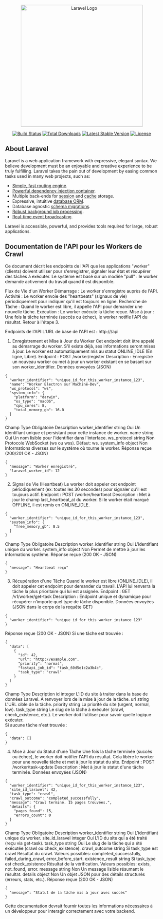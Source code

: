 <p align="center"><a href="https://laravel.com" target="_blank"><img src="https://raw.githubusercontent.com/laravel/art/master/logo-lockup/5%20SVG/2%20CMYK/1%20Full%20Color/laravel-logolockup-cmyk-red.svg" width="400" alt="Laravel Logo"></a></p>

<p align="center">
<a href="https://github.com/laravel/framework/actions"><img src="https://github.com/laravel/framework/workflows/tests/badge.svg" alt="Build Status"></a>
<a href="https://packagist.org/packages/laravel/framework"><img src="https://img.shields.io/packagist/dt/laravel/framework" alt="Total Downloads"></a>
<a href="https://packagist.org/packages/laravel/framework"><img src="https://img.shields.io/packagist/v/laravel/framework" alt="Latest Stable Version"></a>
<a href="https://packagist.org/packages/laravel/framework"><img src="https://img.shields.io/packagist/l/laravel/framework" alt="License"></a>
</p>

## About Laravel

Laravel is a web application framework with expressive, elegant syntax. We believe development must be an enjoyable and creative experience to be truly fulfilling. Laravel takes the pain out of development by easing common tasks used in many web projects, such as:

- [Simple, fast routing engine](https://laravel.com/docs/routing).
- [Powerful dependency injection container](https://laravel.com/docs/container).
- Multiple back-ends for [session](https://laravel.com/docs/session) and [cache](https://laravel.com/docs/cache) storage.
- Expressive, intuitive [database ORM](https://laravel.com/docs/eloquent).
- Database agnostic [schema migrations](https://laravel.com/docs/migrations).
- [Robust background job processing](https://laravel.com/docs/queues).
- [Real-time event broadcasting](https://laravel.com/docs/broadcasting).

Laravel is accessible, powerful, and provides tools required for large, robust applications.

## Documentation de l'API pour les Workers de Crawl

Ce document décrit les endpoints de l'API que les applications "worker" (clients) doivent utiliser pour s'enregistrer, signaler leur état et récupérer des tâches à exécuter. Le système est basé sur un modèle "pull" : le worker demande activement du travail quand il est disponible.

Flux de Vie d'un Worker
Démarrage : Le worker s'enregistre auprès de l'API.
Activité : Le worker envoie des "heartbeats" (signaux de vie) périodiquement pour indiquer qu'il est toujours en ligne.
Recherche de Tâche : Quand le worker est libre, il appelle l'API pour demander une nouvelle tâche.
Exécution : Le worker exécute la tâche reçue.
Mise à jour : Une fois la tâche terminée (succès ou échec), le worker notifie l'API du résultat.
Retour à l'étape 3.

Endpoints de l'API
L'URL de base de l'API est : http://<votre-domaine-worker>/api

1. Enregistrement et Mise à Jour du Worker
Cet endpoint doit être appelé au démarrage du worker. S'il existe déjà, ses informations seront mises à jour. Le worker est automatiquement mis au statut ONLINE_IDLE (En ligne, Libre).
Endpoint : POST /worker/register
Description : Enregistre un nouveau worker ou met à jour un worker existant en se basant sur son worker_identifier.
Données envoyées (JSON)

~~~
{
  "worker_identifier": "unique_id_for_this_worker_instance_123",
  "name": "Worker Electron sur Machine-Dev",
  "ws_protocol": "ws",
  "system_info": {
    "platform": "darwin",
    "os_type": "macOS",
    "cpu_cores": 8,
    "total_memory_gb": 16.0
  }
}
~~~

Champ	Type	Obligatoire	Description
worker_identifier	string	Oui	Un identifiant unique et persistant pour cette instance de worker.
name	string	Oui	Un nom lisible pour l'identifier dans l'interface.
ws_protocol	string	Non	Protocole WebSocket (ws ou wss). Défaut: ws.
system_info	object	Non	Informations diverses sur le système où tourne le worker.
Réponse reçue (200/201 OK - JSON)

~~~
{
  "message": "Worker enregistré",
  "laravel_worker_id": 12
}
~~~~

2. Signal de Vie (Heartbeat)
Le worker doit appeler cet endpoint périodiquement (ex: toutes les 30 secondes) pour signaler qu'il est toujours actif.
Endpoint : POST /worker/heartbeat
Description : Met à jour le champ last_heartbeat_at du worker. Si le worker était marqué OFFLINE, il est remis en ONLINE_IDLE.

~~~
{
  "worker_identifier": "unique_id_for_this_worker_instance_123",
  "system_info": {
    "free_memory_gb": 8.5
  }
}
~~~

Champ	Type	Obligatoire	Description
worker_identifier	string	Oui	L'identifiant unique du worker.
system_info	object	Non	Permet de mettre à jour les informations système.
Réponse reçue (200 OK - JSON)

~~~
{
  "message": "Heartbeat reçu"
}
~~~

3. Récupération d'une Tâche
Quand le worker est libre (ONLINE_IDLE), il doit appeler cet endpoint pour demander du travail. L'API lui renverra la tâche la plus prioritaire qui lui est assignée.
Endpoint : GET /v1/worker/get-task
Description : Endpoint unique et dynamique pour récupérer n'importe quel type de tâche disponible.
Données envoyées (JSON dans le corps de la requête GET)

~~~
{
  "worker_identifier": "unique_id_for_this_worker_instance_123"
}
~~~

Réponse reçue (200 OK - JSON)
Si une tâche est trouvée :

~~~
{
  "data": [
    {
      "id": 42,
      "url": "http://example.com",
      "priority": "normal",
      "fastapi_job_id": "task_60d5e1c2a3b4c",
      "task_type": "crawl"
    }
  ]
}
~~~

Champ	Type	Description
id	integer	L'ID du site à traiter dans la base de données Laravel. À renvoyer lors de la mise à jour de la tâche.
url	string	L'URL cible de la tâche.
priority	string	La priorité du site (urgent, normal, low).
task_type	string	Le slug de la tâche à exécuter (crawl, check_existence, etc.). Le worker doit l'utiliser pour savoir quelle logique exécuter.
<br>
Si aucune tâche n'est trouvée :

~~~
{
  "data": []
}
~~~

4. Mise à Jour du Statut d'une Tâche
Une fois la tâche terminée (succès ou échec), le worker doit notifier l'API du résultat. Cela libère le worker pour une nouvelle tâche et met à jour le statut du site.
Endpoint : POST /worker/task-update
Description : Met à jour le statut d'une tâche terminée.
Données envoyées (JSON)

~~~
{
  "worker_identifier": "unique_id_for_this_worker_instance_123",
  "site_id_laravel": 42,
  "task_type": "crawl",
  "crawl_outcome": "completed_successfully",
  "message": "Crawl terminé. 15 pages trouvées.",
  "details": {
    "pages_found": 15,
    "errors_count": 0
  }
}
~~~

Champ	Type	Obligatoire	Description
worker_identifier	string	Oui	L'identifiant unique du worker.
site_id_laravel	integer	Oui	L'ID du site qui a été traité (reçu via get-task).
task_type	string	Oui	Le slug de la tâche qui a été exécutée (crawl ou check_existence).
crawl_outcome	string	Si task_type est crawl	Résultat du crawl. Valeurs possibles: completed_successfully, failed_during_crawl, error_before_start.
existence_result	string	Si task_type est check_existence	Résultat de la vérification. Valeurs possibles: exists, not_found, error.
message	string	Non	Un message lisible résumant le résultat.
details	object	Non	Un objet JSON pour des détails structurés (erreurs, stats, etc.).
Réponse reçue (200 OK - JSON)

~~~
{
  "message": "Statut de la tâche mis à jour avec succès"
}
~~~

Cette documentation devrait fournir toutes les informations nécessaires à un développeur pour interagir correctement avec votre backend.